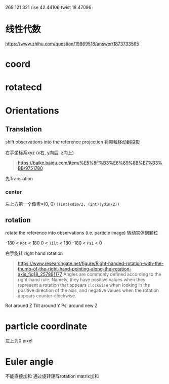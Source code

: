 269 121 321 
rise 42.44106
twist 18.47096

# 线性代数
https://www.zhihu.com/question/19869518/answer/1873733565

# 

# coord
# rotatecd 



# Orientations

## Translation
shift observations into the reference projection
将颗粒移动到投影

右手坐标系xyz (x右, y向后, z向上)
> https://baike.baidu.com/item/%E5%8F%B3%E6%89%8B%E7%B3%BB/9751780

先Translation

### center

左上方第一个像素=(0, 0)
`((int)xdim/2, (int)(ydim/2))`


## rotation
rotate the reference into observations (i.e. particle image)
转动实体到颗粒

-180 < `Rot` < 180
0 < `Tilt` < 180
-180 < `Psi` < 0

右手旋转 right hand rotation

> https://www.researchgate.net/figure/Right-handed-rotation-with-the-thumb-of-the-right-hand-pointing-along-the-rotation-axis_fig18_257891177
> Angles are commonly defined according to the right-hand rule. Namely, they have positive values when they represent a rotation that appears `clockwise` when looking in the positive direction of the axis, and negative values when the rotation appears counter-clockwise.

Rot around Z
Tilt around Y
Psi around new Z

# particle coordinate

左上为0
pixel

# Euler angle
不能直接加和
通过旋转矩阵rotation matrix加和
